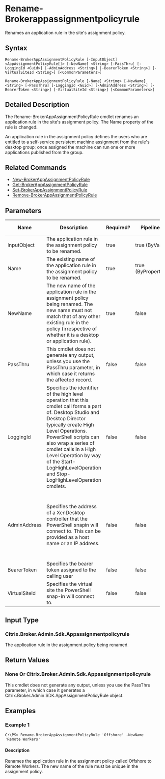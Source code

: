 ﻿
# Rename-Brokerappassignmentpolicyrule
Renames an application rule in the site's assignment policy.
## Syntax
```
Rename-BrokerAppAssignmentPolicyRule [-InputObject] <AppAssignmentPolicyRule[]> [-NewName] <String> [-PassThru] [-LoggingId <Guid>] [-AdminAddress <String>] [-BearerToken <String>] [-VirtualSiteId <String>] [<CommonParameters>]

Rename-BrokerAppAssignmentPolicyRule [-Name] <String> [-NewName] <String> [-PassThru] [-LoggingId <Guid>] [-AdminAddress <String>] [-BearerToken <String>] [-VirtualSiteId <String>] [<CommonParameters>]
```
## Detailed Description
The Rename-BrokerAppAssignmentPolicyRule cmdlet renames an application rule in the site's assignment policy. The Name property of the rule is changed.

An application rule in the assignment policy defines the users who are entitled to a self-service persistent machine assignment from the rule's desktop group; once assigned the machine can run one or more applications published from the group.


## Related Commands

* [New-BrokerAppAssignmentPolicyRule](../New-BrokerAppAssignmentPolicyRule/)
* [Get-BrokerAppAssignmentPolicyRule](../Get-BrokerAppAssignmentPolicyRule/)
* [Set-BrokerAppAssignmentPolicyRule](../Set-BrokerAppAssignmentPolicyRule/)
* [Remove-BrokerAppAssignmentPolicyRule](../Remove-BrokerAppAssignmentPolicyRule/)
## Parameters
| Name   | Description | Required? | Pipeline Input | Default Value |
| --- | --- | --- | --- | --- |
| InputObject | The application rule in the assignment policy to be renamed. | true | true (ByValue) |  |
| Name | The existing name of the application rule in the assignment policy to be renamed. | true | true (ByPropertyName) |  |
| NewName | The new name of the application rule in the assignment policy being renamed. The new name must not match that of any other existing rule in the policy (irrespective of whether it is a desktop or application rule). | true | false |  |
| PassThru | This cmdlet does not generate any output, unless you use the PassThru parameter, in which case it returns the affected record. | false | false | False |
| LoggingId | Specifies the identifier of the high level operation that this cmdlet call forms a part of. Desktop Studio and Desktop Director typically create High Level Operations. PowerShell scripts can also wrap a series of cmdlet calls in a High Level Operation by way of the Start-LogHighLevelOperation and Stop-LogHighLevelOperation cmdlets. | false | false |  |
| AdminAddress | Specifies the address of a XenDesktop controller that the PowerShell snapin will connect to. This can be provided as a host name or an IP address. | false | false | Localhost. Once a value is provided by any cmdlet, this value will become the default. |
| BearerToken | Specifies the bearer token assigned to the calling user | false | false |  |
| VirtualSiteId | Specifies the virtual site the PowerShell snap-in will connect to. | false | false |  |

## Input Type

### Citrix.Broker.Admin.Sdk.Appassignmentpolicyrule
The application rule in the assignment policy being renamed.
## Return Values

### None Or Citrix.Broker.Admin.Sdk.Appassignmentpolicyrule
This cmdlet does not generate any output, unless you use the PassThru parameter, in which case it generates a Citrix.Broker.Admin.SDK.AppAssignmentPolicyRule object.
## Examples

### Example 1
```
C:\PS> Rename-BrokerAppAssignmentPolicyRule 'Offshore' -NewName 'Remote Workers'
```
#### Description
Renames the application rule in the assignment policy called Offshore to Remote Workers. The new name of the rule must be unique in the assignment policy.
